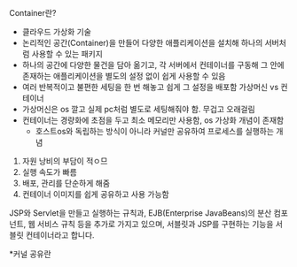 Container란?
- 클라우드 가상화 기술
- 논리적인 공간(Container)을 만들어 다양한 애플리케이션을 설치해 하나의 서버처럼 사용할 수 있는 패키지
- 하나의 공간에 다양한 물건을 담아 옮기고, 각 서버에서 컨테이너를 구동해 그 안에 존재하는 애플리케이션을 별도의 설정 없이 쉽게 사용할 수 있음
- 여러 반복적이고 불편한 세팅을 한 번 해놓고 쉽게 그 설정을 배포함
가상머신 vs 컨테이너
- 가상머신은 os 깔고 실제 pc처럼 별도로 세팅해줘야 함. 무겁고 오래걸림
- 컨테이너는 경량화에 초점을 두고 최소 메모리만 사용함, os 가상화 개념이 존재함
	- 호스트os와 독립하는 방식이 아니라 커널만 공유하여 프로세스를 실행하는 개념
1) 자원 낭비의 부담이 적ㅇ므
2) 실행 속도가 빠름
3) 배포, 관리를 단순하게 해줌
4) 컨테이너 이미지를 쉽게 공유하고 사용 가능함


JSP와 Servlet을 만들고 실행하는 규칙과, EJB(Enterprise JavaBeans)의 분산 컴포넌트, 웹 서비스 규칙 등을 추가로 가지고 있으며, 서블릿과 JSP를 구현하는 기능을 서블릿 컨테이너라고 합니다. 


*커널 공유란